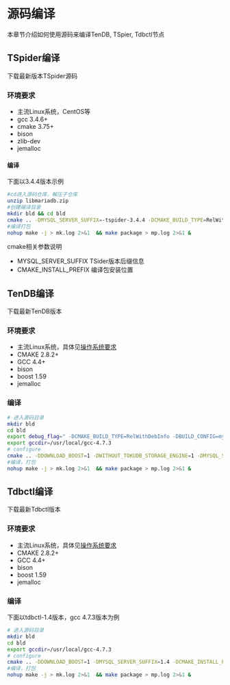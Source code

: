 # 源码编译
本章节介绍如何使用源码来编译TenDB, TSpier, Tdbctl节点

## TSpider编译
下载最新版本TSpider源码  

### 环境要求
- 主流Linux系统，CentOS等
- gcc 3.4.6+
- cmake 3.75+
- bison
- zlib-dev
- jemalloc

#### 编译
下面以3.4.4版本示例
```bash
#cd进入源码仓库，解压子仓库
unzip libmariadb.zip
#创建编译目录
mkdir bld && cd bld
cmake .. -DMYSQL_SERVER_SUFFIX=-tspider-3.4.4 -DCMAKE_BUILD_TYPE=RelWithDebInfo -DCMAKE_INSTALL_PREFIX=/usr/local/mysql -DBUILD_CONFIG=mysql_release -DWITH_EMBEDDED_SERVER=OFF -DWITH_JEMALLOC=no -DWITH_SSL=no -DWITHOUT_MROONGA_STORAGE_ENGINE=1 -DWITHOUT_TOKUDB_STORAGE_ENGINE=1 -DWITHOUT_MARIA_STORAGE_ENGINE=1 -DWITH_ARIA_STORAGE_ENGINE=0 -DWITH_NUMA=no -DWITH_WSREP=0
#编译打包
nohup make -j > mk.log 2>&1  && make package > mp.log 2>&1 &
```

cmake相关参数说明
- MYSQL_SERVER_SUFFIX
TSider版本后缀信息
- CMAKE_INSTALL_PREFIX
编译包安装位置

## TenDB编译
下载最新TenDB版本

### 环境要求
- 主流Linux系统，具体见[操作系统要求](https://www.mysql.com/support/supportedplatforms/database.html)
- CMAKE 2.8.2+
- GCC 4.4+
- bison
- boost 1.59
- jemalloc

### 编译
```bash
# 进入源码目录
mkdir bld
cd bld
export debug_flag=" -DCMAKE_BUILD_TYPE=RelWithDebInfo -DBUILD_CONFIG=mysql_release "
export gccdir=/usr/local/gcc-4.7.3
# configure
cmake .. -DDOWNLOAD_BOOST=1 -DWITHOUT_TOKUDB_STORAGE_ENGINE=1 -DMYSQL_SERVER_SUFFIX=$suffix $debug_flag -DFEATURE_SET=community -DWITH_EMBEDDED_SERVER=OFF -DCMAKE_C_COMPILER=$gccdir/bin/gcc -DCMAKE_CXX_COMPILER=$gccdir/bin/g++ -DCMAKE_INSTALL_PREFIX=/usr/local/mysql -DCMAKE_CXX_FLAGS="-static-libgcc -static-libstdc++" -DCMAKE_C_FLAGS="-static-libgcc" -DWITH_QUERY_RESPONSE_TIME=on
#编译，打包
nohup make -j > mk.log 2>&1  && make package > mp.log 2>&1 &
```

## Tdbctl编译
下载最新Tdbctl版本

### 环境要求
- 主流Linux系统，具体见[操作系统要求](https://www.mysql.com/support/supportedplatforms/database.html)
- CMAKE 2.8.2+
- GCC 4.4+
- bison
- boost 1.59
- jemalloc

### 编译
下面以tdbctl-1.4版本，gcc 4.7.3版本为例
```bash
# 进入源码目录
mkdir bld
cd bld
export gccdir=/usr/local/gcc-4.7.3
# configure
cmake .. -DDOWNLOAD_BOOST=1 -DMYSQL_SERVER_SUFFIX=1.4 -DCMAKE_INSTALL_PREFIX=/usr/local/mysql  -DCMAKE_BUILD_TYPE=RelWithDebInfo -DBUILD_CONFIG=mysql_release -DCMAKE_C_COMPILER=$gccdir/bin/gcc -DCMAKE_CXX_COMPILER=$gccdir/bin/g++ -DCMAKE_CXX_FLAGS="-static-libgcc -static-libstdc++" -DCMAKE_C_FLAGS="-static-libgcc" -DFEATURE_SET=community -DWITH_EMBEDDED_SERVER=OFF  -DWITH_QUERY_RESPONSE_TIME=on
#编译，打包
nohup make -j > mk.log 2>&1  && make package > mp.log 2>&1 &
